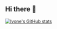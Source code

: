 ## Hi there 👋

[![Ivone's GitHub stats](https://github-readme-stats.vercel.app/api?username=IvoneDjaja)](https://github.com/IvoneDjaja/github-readme-stats)
